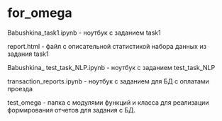 # for_omega

Babushkina_task1.ipynb - ноутбук с заданием task1

report.html - файл с описательной статистикой набора данных из задания task1

Babushkina_ test_task_NLP.ipynb - ноутбук с заданием test_task_NLP

transaction_reports.ipynb - ноутбук с заданием для БД с оплатами проезда

test_omega - папка с модулями функций и класса для реализации формирования отчетов для задания с БД.
